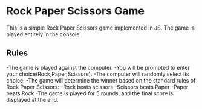 # Rock Paper Scissors Game

This is a simple Rock Paper Scissors game implemented in JS. The game is played entirely in the console.

## Rules
-The game is played against the computer.
-You will be prompted to enter your choice(Rock,Paper,Scissors).
-The computer will randomly select its choice.
-The game will determine the winner based on the standard rules of Rock Paper Scissors:
-Rock beats scissors
-Scissors beats Paper
-Paper beats Rock
-The game is played for 5 rounds, and the final score is displayed at the end.